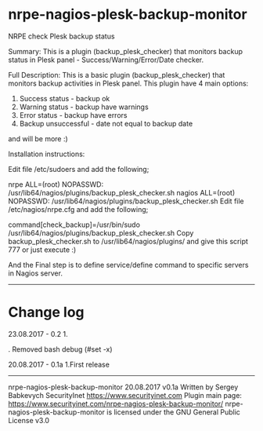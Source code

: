 # nrpe-nagios-plesk-backup-monitor
NRPE check Plesk backup status

Summary:
This is a plugin (backup_plesk_checker) that monitors backup status in Plesk panel - Success/Warning/Error/Date checker.


Full Description:
This is a basic plugin (backup_plesk_checker) that monitors backup activities in Plesk panel.
This plugin have 4 main options:
1) Success status - backup ok
2) Warning status - backup have warnings
3) Error status - backup have errors
4) Backup unsuccessful - date not equal to backup date


and will be more :) 



Installation instructions:

Edit file /etc/sudoers and add the following;

nrpe ALL=(root) NOPASSWD: /usr/lib64/nagios/plugins/backup_plesk_checker.sh
nagios ALL=(root) NOPASSWD: /usr/lib64/nagios/plugins/backup_plesk_checker.sh
Edit file /etc/nagios/nrpe.cfg and add the following;

command[check_backup]=/usr/bin/sudo /usr/lib64/nagios/plugins/backup_plesk_checker.sh
Copy backup_plesk_checker.sh to /usr/lib64/nagios/plugins/ and give this script 777 or just execute :)

And the Final step is to define service/define command to specific servers in Nagios server.

------------------------------------------------------------------------------------
# Change log
23.08.2017 - 0.2
1. 

. Removed bash debug (#set -x)

20.08.2017 - 0.1a
1.First release 



------------------------------------------------------------------------------------
nrpe-nagios-plesk-backup-monitor 20.08.2017 v0.1a 
Written by Sergey Babkevych SecurityInet https://www.securityinet.com
Plugin main page: https://www.securityinet.com/nrpe-nagios-plesk-backup-monitor/
nrpe-nagios-plesk-backup-monitor is licensed under the GNU General Public License v3.0
